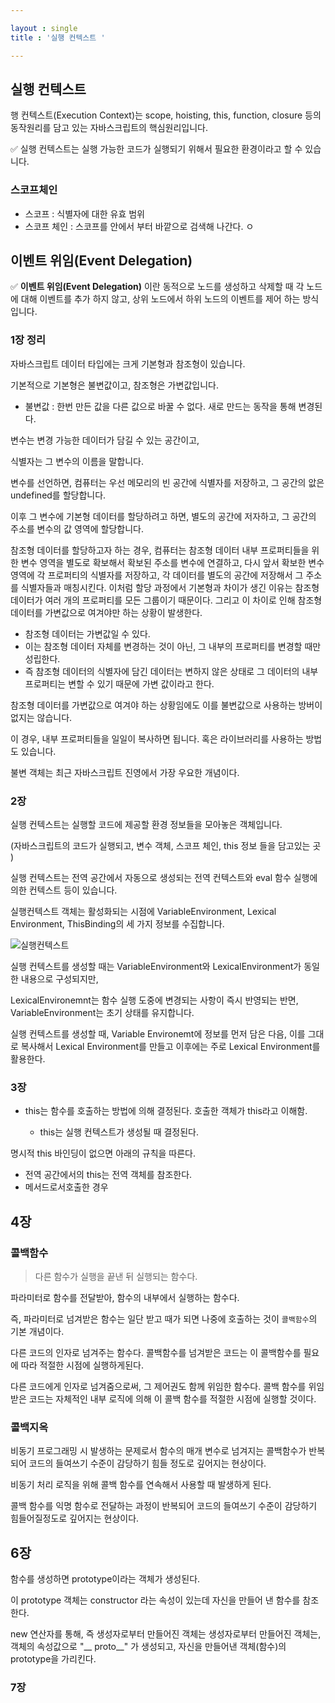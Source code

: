 ```yaml
---

layout : single
title : '실행 컨텍스트 '

---
```




## 실행 컨텍스트





행 컨텍스트(Execution Context)는 scope, hoisting, this, function, closure 등의 동작원리를 담고 있는 자바스크립트의 핵심원리입니다.

✅ 실행 컨텍스트는 실행 가능한 코드가 실행되기 위해서 필요한 환경이라고 할 수 있습니다.



### 스코프체인

* 스코프 : 식별자에 대한 유효 범위
* 스코프 체인 : 스코프를 안에서 부터 바깥으로 검색해 나간다. ㅇ



## 이벤트 위임(Event Delegation)

✅ **이벤트 위임(Event Delegation)** 이란 동적으로 노드를 생성하고 삭제할 때 각 노드에 대해 이벤트를 추가 하지 않고, 상위 노드에서 하위 노드의 이벤트를 제어 하는 방식입니다.





### 1장 정리 

자바스크립트 데이터 타입에는 크게 기본형과 참조형이 있습니다. 

기본적으로 기본형은 불변값이고, 참조형은 가변값입니다. 

* 불변값 : 한번 만든 값을 다른 값으로 바꿀 수 없다. 새로 만드는 동작을 통해 변경된다. 



변수는 변경 가능한 데이터가 담길 수 있는 공간이고, 

식별자는 그 변수의 이름을 말합니다. 



변수를 선언하면, 컴퓨터는 우선 메모리의 빈 공간에 식별자를 저장하고,  그 공간의 앖은 undefined를 할당합니다. 

이후 그 변수에 기본형 데이터를 할당하려고 하면, 별도의 공간에 저자하고, 그 공간의 주소를 변수의 값 영역에 할당합니다. 



참조형 데이터를 할당하고자 하는 경우, 컴퓨터는 참조형 데이터 내부 프로퍼티들을 위한 변수 영역을 별도로 확보해서 확보된 주소를 변수에 연결하고, 다시 앞서 확보한 변수 영역에 각 프로퍼티의 식별자를 저장하고, 각 데이터를 별도의 공간에 저장해서 그 주소를 식별자들과 매칭시킨다. 이처럼 할당 과정에서 기본형과 차이가 생긴 이유는 참조형 데이터가 여러 개의 프로퍼티를 모든 그룹이기 때문이다. 그리고 이 차이로 인해 참조형 데이터를 가변값으로 여겨야만 하는 상황이 발생한다. 



* 참조형 데이터는 가변값일 수 있다. 
* 이는 참조형 데이터 자체를 변경하는 것이 아닌, 그 내부의 프로퍼티를 변경할 때만 성립한다. 
* 즉 참조형 데이터의 식별자에 담긴 데이터는 변하지 않은 상태로 그 데이터의 내부 프로퍼티는 변할 수 있기 때문에 가변 값이라고 한다. 





참조형 데이터를 가변값으로 여겨야 하는 상황임에도 이를 불변값으로 사용하는 방버이 없지는 않습니다. 

이 경우, 내부 프로퍼티들을 일일이 복사하면 됩니다. 혹은 라이브러리를 사용하는 방법도 있습니다. 

불변 객체는 최근 자바스크립트 진영에서 가장 우요한 개념이다. 





### 2장

실행 컨텍스트는 실행할 코드에 제공할 환경 정보들을 모아놓은 객체입니다.

(자바스크립트의 코드가 실행되고, 변수 객체, 스코프 체인, this 정보 들을 담고있는 곳 )

 

실행 컨텍스트는 전역 공간에서 자동으로 생성되는 전역 컨텍스트와 eval 함수 실행에 의한 컨텍스트 등이 있습니다. 

실행컨텍스트 객체는 활성화되는 시점에 VariableEnvironment, Lexical Environment, ThisBinding의 세 가지 정보를 수집합니다. 

![실행컨텍스트](/Users/hongji/MY_HOME/실행컨텍스트.png)

실행 컨텍스트를 생성할 때는 VariableEnvironment와 LexicalEnvironment가 동일한 내용으로 구성되지만,

LexicalEnvironemnt는 함수 실행 도중에 변경되는 사항이 즉시 반영되는 반면, VariableEnvironment는 초기 상태를 유지합니다. 



실행 컨텍스트를 생성할 때, Variable Environemt에 정보를 먼저 담은 다음, 이를 그대로 복사해서 Lexical Environment를 만들고 이후에는 주로 Lexical Environment를 활용한다. 



### 3장

* this는 함수를 호출하는 방법에 의해 결정된다. 호출한 객체가 this라고 이해함. 

  * this는 실행 컨텍스트가 생성될 때 결정된다. 

    

명시적 this 바인딩이 없으면 아래의 규칙을 따른다. 

* 전역 공간에서의 this는 전역 객체를 참조한다. 
* 메서드로서호출한 경우 



## 4장

### 콜백함수

> 다른 함수가 실행을 끝낸 뒤 실행되는 함수다. 

파라미터로 함수를 전달받아, 함수의 내부에서 실행하는 함수다. 

즉, 파라미터로 넘겨받은 함수는 일단 받고 때가 되면 나중에 호출하는 것이 `콜백함수`의 기본 개념이다. 

다른 코드의 인자로 넘겨주는 함수다. 콜백함수를 넘겨받은 코드는 이 콜백함수를 필요에 따라 적절한 시점에 실행하게된다. 

다른 코드에게 인자로 넘겨줌으로써, 그 제어권도 함께 위임한 함수다.  콜백 함수를 위임받은 코드는 자체적인 내부 로직에 의해 이 콜백 함수를 적절한 시점에 실행할 것이다. 





### 콜백지옥

비동기 프로그래밍 시 발생하는 문제로서 함수의 매개 변수로 넘겨지는 콜백함수가 반복되어 코드의 들여쓰기 수준이 감당하기 힘들 정도로 깊어지는 현상이다. 

비동기 처리 로직을 위해 콜백 함수를 연속해서 사용할 때 발생하게 된다. 

콜백 함수를 익명 함수로 전달하는 과정이 반복되어 코드의 들여쓰기  수준이 감당하기 힘들어질정도로 깊어지는 현상이다. 





## 6장

함수를 생성하면 prototype이라는 객체가 생성된다. 

이 prototype 객체는 constructor 라는 속성이 있는데 자신을 만들어 낸 함수를 참조한다. 



new 연산자를 통해, 즉 생성자로부터 만들어진 객체는  생성자로부터 만들어진 객체는, 객체의 속성값으로 "__ proto__" 가 생성되고, 자신을 만들어낸 객체(함수)의 prototype을 가리킨다. 





### 7장

